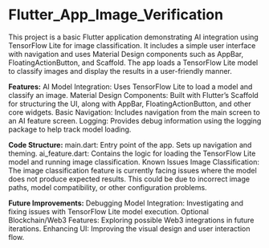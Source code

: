 # Flutter_App_Image_Verification
This project is a basic Flutter application demonstrating AI integration using TensorFlow Lite for image classification. It includes a simple user interface with navigation and uses Material Design components such as AppBar, FloatingActionButton, and Scaffold. The app loads a TensorFlow Lite model to classify images and display the results in a user-friendly manner.

**Features:**
AI Model Integration: Uses TensorFlow Lite to load a model and classify an image.
Material Design Components: Built with Flutter’s Scaffold for structuring the UI, along with AppBar, FloatingActionButton, and other core widgets.
Basic Navigation: Includes navigation from the main screen to an AI feature screen.
Logging: Provides debug information using the logging package to help track model loading.

**Code Structure:**
main.dart: Entry point of the app. Sets up navigation and theming.
ai_feature.dart: Contains the logic for loading the TensorFlow Lite model and running image classification.
Known Issues
Image Classification: The image classification feature is currently facing issues where the model does not produce expected results. This could be due to incorrect image paths, model compatibility, or other configuration problems.

**Future Improvements:**
Debugging Model Integration: Investigating and fixing issues with TensorFlow Lite model execution.
Optional Blockchain/Web3 Features: Exploring possible Web3 integrations in future iterations.
Enhancing UI: Improving the visual design and user interaction flow.
